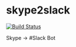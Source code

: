 skype2slack
===========

[![Build Status](https://travis-ci.org/InnovaCo/skype2slack.svg?branch=master)](https://travis-ci.org/InnovaCo/skype2slack)


Skype → #Slack Bot
